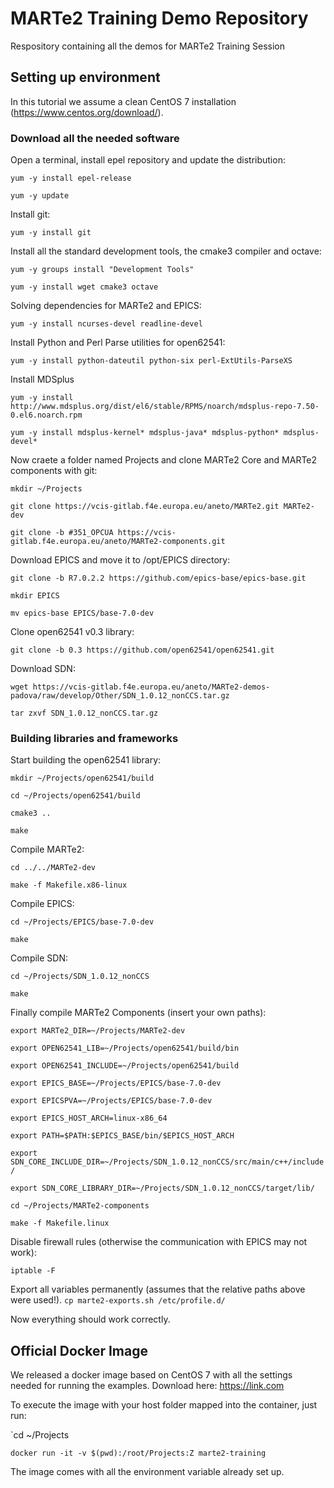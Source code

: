# MARTe2 Training Demo Repository

Respository containing all the demos for MARTe2 Training Session
## Setting up environment
In this tutorial we assume a clean CentOS 7 installation (https://www.centos.org/download/).

### Download all the needed software
Open a terminal, install epel repository and update the distribution:

 `yum -y install epel-release`

 `yum -y update`

Install git:

 `yum -y install git`

Install all the standard development tools, the cmake3 compiler and octave:

 `yum -y groups install "Development Tools"`

 `yum -y install wget cmake3 octave`

Solving dependencies for MARTe2 and EPICS:

 `yum -y install ncurses-devel readline-devel`

Install Python and Perl Parse utilities for open62541:

 `yum -y install python-dateutil python-six perl-ExtUtils-ParseXS`

Install MDSplus

 `yum -y install http://www.mdsplus.org/dist/el6/stable/RPMS/noarch/mdsplus-repo-7.50-0.el6.noarch.rpm`

 `yum -y install mdsplus-kernel* mdsplus-java* mdsplus-python* mdsplus-devel*`

Now craete a folder named Projects and clone MARTe2 Core and MARTe2 components with git:

 `mkdir ~/Projects`

 `git clone https://vcis-gitlab.f4e.europa.eu/aneto/MARTe2.git MARTe2-dev`

 `git clone -b #351_OPCUA https://vcis-gitlab.f4e.europa.eu/aneto/MARTe2-components.git`

Download EPICS and move it to /opt/EPICS directory:

 `git clone -b R7.0.2.2 https://github.com/epics-base/epics-base.git`

 `mkdir EPICS`

 `mv epics-base EPICS/base-7.0-dev`
 
Clone open62541 v0.3 library:

 `git clone -b 0.3 https://github.com/open62541/open62541.git`

Download SDN:

 `wget https://vcis-gitlab.f4e.europa.eu/aneto/MARTe2-demos-padova/raw/develop/Other/SDN_1.0.12_nonCCS.tar.gz`

 `tar zxvf SDN_1.0.12_nonCCS.tar.gz`

### Building libraries and frameworks
Start building the open62541 library:

 `mkdir ~/Projects/open62541/build`

 `cd ~/Projects/open62541/build`

 `cmake3 ..`

 `make`

Compile MARTe2:

 `cd ../../MARTe2-dev`

 `make -f Makefile.x86-linux`

Compile EPICS:

 `cd ~/Projects/EPICS/base-7.0-dev`

 `make`

Compile SDN: 

 `cd ~/Projects/SDN_1.0.12_nonCCS`

 `make`

Finally compile MARTe2 Components (insert your own paths):

 `export MARTe2_DIR=~/Projects/MARTe2-dev`

 `export OPEN62541_LIB=~/Projects/open62541/build/bin`

 `export OPEN62541_INCLUDE=~/Projects/open62541/build`

 `export EPICS_BASE=~/Projects/EPICS/base-7.0-dev`

 `export EPICSPVA=~/Projects/EPICS/base-7.0-dev`

 `export EPICS_HOST_ARCH=linux-x86_64`

 `export PATH=$PATH:$EPICS_BASE/bin/$EPICS_HOST_ARCH`

 `export SDN_CORE_INCLUDE_DIR=~/Projects/SDN_1.0.12_nonCCS/src/main/c++/include/`

 `export SDN_CORE_LIBRARY_DIR=~/Projects/SDN_1.0.12_nonCCS/target/lib/`
 
 `cd ~/Projects/MARTe2-components`

 `make -f Makefile.linux` 

Disable firewall rules (otherwise the communication with EPICS may not work):

 `iptable -F`

Export all variables permanently (assumes that the relative paths above were used!).
 `cp marte2-exports.sh /etc/profile.d/`

Now everything should work correctly. 

## Official Docker Image
We released a docker image based on CentOS 7 with all the settings needed for running the examples. Download here: https://link.com

To execute the image with your host folder mapped into the container, just run:

 `cd ~/Projects

 `docker run -it -v $(pwd):/root/Projects:Z marte2-training`

The image comes with all the environment variable already set up.

